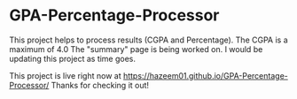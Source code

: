 # GPA-Percentage-Processor

This project helps to process results (CGPA and Percentage).
The CGPA is a maximum of 4.0
The "summary" page is being worked on.
I would be updating this project as time goes.

This project is live right now at https://hazeem01.github.io/GPA-Percentage-Processor/
Thanks for checking it out!
